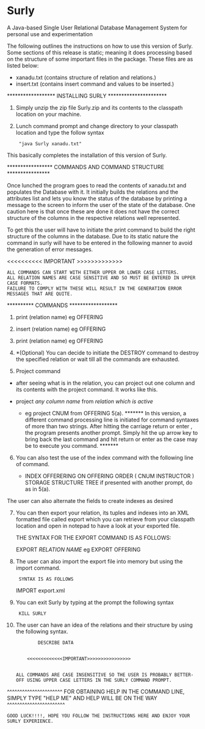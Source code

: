 # Surly
A Java-based Single User Relational Database Management System for personal use and experimentation

The following outlines the instructions on how to use this version of Surly. 
Some sections of this release is static; meaning it does processing based on the structure of some important files in the package. 
These files are as listed below:

- xanadu.txt (contains structure of relation and relations.)
- insert.txt (contains insert command and values to be inserted.)


****************** INSTALLING SURLY **********************

1. Simply unzip the zip file Surly.zip and its contents to the classpath location on your machine. 

2. Lunch command prompt and change directory to your classpath location and type the follow syntax

		"java Surly xanadu.txt"

This basically completes the installation of this version of Surly. 
 

***************** COMMANDS AND COMMAND STRUCTURE ****************

Once lunched the program goes to read the contents of xanadu.txt and populates the Database with it.
It initially builds the relations and the attributes list and lets you know the status of the database by 
printing a message to the screen to inform the user of the state of the database. 
One caution here is that once these are done it does not have the correct structure of the columns in the respective 
relations well represented. 

To get this the user will have to initiate the print command to build the right structure of the columns in the database.
Due to its static nature the command in surly will have to be entered in the following manner to avoid the generation of error messages.

<<<<<<<<<< IMPORTANT >>>>>>>>>>>>>

	ALL COMMANDS CAN START WITH EITHER UPPER OR LOWER CASE LETTERS. 
	ALL RELATION NAMES ARE CASE SENSITIVE AND SO MUST BE ENTERED IN UPPER CASE FORMATS.
	FAILURE TO COMPLY WITH THESE WILL RESULT IN THE GENERATION ERROR MESSAGES THAT ARE QUITE.

********** COMMANDS ******************
1. print (relation name) eg OFFERING 

2. insert (relation name) eg OFFERING

3. print (relation name) eg OFFERING <to see the effect of the insert command>

4. *(Optional) You can decide to initiate the DESTROY command to destroy the specified relation or wait till all the commands are exhausted.

5.  Project command
 - after seeing what is in the relation, you can project out one column and its contents with the project command. It works like this.

  - project *any column name* from *relation which is active*
	- eg project CNUM from  OFFERING
 5(a). *******	In this version, a different command processing line is initiated for command syntaxes of more than two strings. After hitting the carriage return <Mac> or 
	enter <Windows>, the program presents another prompt. Simply hit the up arrow key to bring back the last command and hit return or enter as the case 
	may be to execute you command. *******

6. You can also test the use of the index command with the following line of command.

   - INDEX OFFERERING ON OFFERING ORDER ( CNUM INSTRUCTOR ) STORAGE STRUCTURE TREE 
 	if presented with another prompt, do as in 5(a).

The user can also alternate the fields to create indexes as desired

7. You can then export your relation, its tuples and indexes into an XML formatted file called export which you can retrieve from your classpath location 
   and open in notepad to have a look at your exported file.

	THE SYNTAX FOR THE EXPORT COMMAND IS AS FOLLOWS:
	
	EXPORT *RELATION NAME*
	eg EXPORT OFFERING 

8. The user can also import the export file into memory but using the import command.

		SYNTAX IS AS FOLLOWS

	IMPORT export.xml

9. You can exit Surly by typing at the prompt the following syntax

		KILL SURLY

10. The user can have an idea of the relations and their structure by using the following syntax.
      
  				DESCRIBE DATA
  

			<<<<<<<<<<<<<IMPORTANT>>>>>>>>>>>>>>>>


		ALL COMMANDS ARE CASE INSENSITIVE SO THE USER IS PROBABLY BETTER-OFF USING UPPER CASE LETTERS IN THE SURLY COMMAND PROMPT.


^^^^^^^^^^^^^^^^^^^^^^  FOR OBTAINING HELP IN THE COMMAND LINE, SIMPLY TYPE "HELP ME" AND HELP WILL BE ON THE WAY ^^^^^^^^^^^^^^^^^^^^^^^

	GOOD LUCK!!!!, HOPE YOU FOLLOW THE INSTRUCTIONS HERE AND ENJOY YOUR SURLY EXPERIENCE. 
